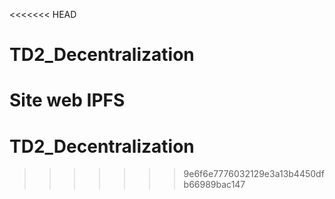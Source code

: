 <<<<<<< HEAD
# TD2_Decentralization
Site web IPFS
=======
# TD2_Decentralization
>>>>>>> 9e6f6e7776032129e3a13b4450dfb66989bac147
